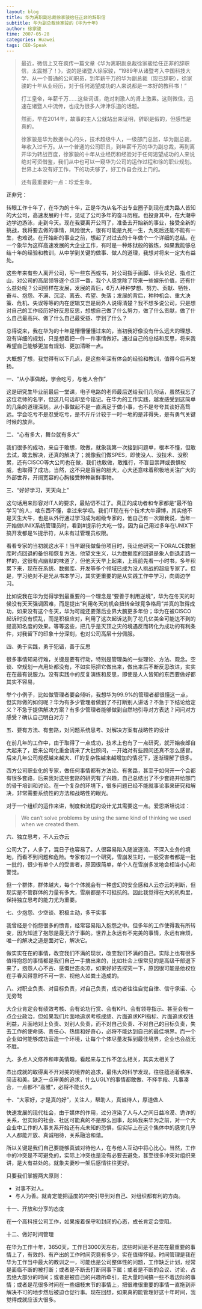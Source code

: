 ```yaml
---
layout: blog
title: 华为离职副总裁徐家骏给任正非的辞职信
subtitle: 华为副总裁徐家骏的《华为十年》
author: 徐家骏
time: 2007-05-28
categories: Huawei
tags: CEO-Speak
---
```


> 最近，微信上又在疯传一篇文章《华为离职副总裁徐家骏给任正非的辞职信，太震撼了！》，说的是诸暨人徐家骏，“1989年从诸暨考入中国科技大学，从一个普通的公司职员，到年薪千万的华为副总裁（现已辞职），徐家骏的十年从业经历，对于任何渴望成功的人来说都是一本好的教科书！”
> 
> 打工皇帝，年薪千万……这些词语，绝对刺激人的肾上激素。这则微信，迅速在诸暨人中流传，也成为很多人津津乐道的话题。
> 
> 然而，早在2014年，故事的主人公就站出来证明，辞职是假的，但感悟是真的。
> 
> 徐家骏是华为数据中心的头，技术超级牛人，一级部门总监，华为副总裁，年收入过千万。从一个普通的公司职员，到年薪千万的华为副总裁，再到离开华为转战百度，徐家骏的十年从业经历和经验对于任何渴望成功的人来说绝对可资借鉴，我们从中也可以一窥华为公司的运作过程和徐的职业规划。世界上本没有好工作，下的功夫够了，好工作自会找上门的。
> 
> 还有最重要的一点：珍爱生命。

正非兄：

转眼工作十年了，在华为的十年，正是华为从名不出专业圈子到现在成为路人皆知的大公司，高速发展的十年，见证了公司多年的奋斗历程。也投身其中，在大潮中边学边游泳，走到今天。现在我要离开公司了，准备去开始新的事业，接受全新的挑战，我将要去做的事情，风险很大，很有可能是九死一生，九死后还能不能有一生，也难说。在开始新的事业之前，想起了对过去的十年做个一个详细的总结。在一个象华为这样高速发展的大企业工作，有时是一种炼狱般的锻炼，如果我能够总结十年的经验和教训，从中学到关键的做事、做人的道理，我想对将来一定大有益处。

这些年来有些人离开公司，写一些东西或书，对公司指手画脚、评头论足、指点江山，对公司的高层领导逐个点评一番，我个人感觉除了带来一些娱乐价值，还有什么益处呢？公司照样在发展，发展的背后，6万人种种梦想、努力、贡献、牺牲、奋斗、抱怨、不满、沉淀、离去、希望、失落；发展的背后，种种机会、重大决策、危机、失误等等的内在逻辑又岂是局外人说得清楚？我不想多说公司，只是想对自己的工作经历好好反思反思，想想自己做了什么努力，做了什么贡献，做了什么自己最高兴、做了什么自己最受益、学到了什么？

总得说来，我在华为的十年是懵懵懂懂过来的，当初我好像没有什么远大的理想、没有详细的规划，只是想着把一件一件事情做好。通过自己的总结和反思，将来我希望自己能够更加有规划、更加清晰一点。

大概想了想，我觉得有以下几点，是这些年深有体会的经验和教训，值得今后再发扬。

一、“从小事做起，学会吃亏，与他人合作”

这是研究生毕业前最后一堂课，电子电路的老师最后送给我们几句话，虽然我忘了这位老师的名字，但这几句话却至今铭记。在华为的工作实践，越发感受到这简单的几条的道理深刻。从小事做起不是一直满足于做小事，也不是夸夸其谈好高骛远。学会吃亏不是忍受吃亏，是不斤斤计较于一时一地的是非得失，是有勇气关键时候的放弃。

二、“心有多大，舞台就有多大”

我们很多的成功，来自于敢想，敢做，就象我第一次接到问题单，根本不懂，但敢去试，敢去解决，还真的解决了；就像我们做SPES，即使没人、没技术、没积累，还有CISCO等大公司也在做，我们也敢做，敢推行，不盲目崇拜或畏惧权威，也取得了成功。当然，这不只是盲目的胆大，心大还意味着积极地关注广大的外部世界，开阔宽容的心胸接受种种新鲜事物。

三、“好好学习，天天向上”

这句话用来形容对IT人的要求，最贴切不过了。真正的成功者和专家都是“最不怕学习”的人，啥东西不懂，拿过来学呗。我们IT现在有个技术大牛谭博，其实他不是天生大牛，也是从外行通过学习成为超级专家的，他自己有一次跟我说，当年一开始做UNIX系统管理员时，看到#提示符大吃一惊，因为自己用过多年在UNIX下搞开发都是%提示符，从未有过管理员权限。

看看专家的当初就这水平！当年跟我做备份项目时，我让他研究一下ORALCE数据库时点回退的备份和恢复方法，他望文生义，以为数据库的回退是象人倒退走路一样的，这很有点幽默的味道了，但他天天早上起来，上班前先看一小时书，多年积累下来，现在在系统、数据库、开发等多个领域已成为没人挑战的超级专家了。但是，学习绝对不是光从书本学习，其实更重要的是从实践工作中学习，向周边学习。

比如说我在华为觉得学到最重要的一个理念是“要善于利用逆境”，华为在冬天的时候没有天天强调困难，而是提出“利用冬天的机会扭转全球竞争格局”并真的取得成功，如果没有这个冬天，华为可能还要落后业界大腕更多年份；华为在被CISCO起诉时没有慌乱，而是积极应对，利用了这次起诉达到了花几亿美金可能达不到的提高知名度的效果。等等这些，把几乎是灭顶之灾的境遇反而转化为成功的有利条件，对我留下的印象十分深刻，也对公司高层十分佩服。

四、勇于实践，勇于犯错，善于反思

很多事情知易行难，关键是要有行动，特别是管理类的一些理论、方法、观念。空谈、空规划一点用处都没有，不如实际把它做出来，做出来后不断反思改进，实实在在最有说服力。没有实践中的反复演练和反思，即使是人人皆知的东西要做好都其实不容易，

举个小例子，比如做管理者要会倾听，我想华为99.9%的管理者都很懂这一点，但实际做的如何呢？华为有多少管理者做到了不打断别人讲话？不急于下结论给定义？不急于提供解决方案？有多少管理者能够做到自然地引导对方表达？问问对方感受？确认自己明白对方？

五、要有方法、有套路，对问题系统思考、对解决方案有战略性的设计

在前几年的工作中，由于取得了一点成功，技术上也有了一点研究，就开始夜郎自大起来了，后来公司化重金请来了大批顾问，一开始对有些顾问还真不怎么感冒。后来几年公司规模越来越大、IT的复杂性越来越增加的情况下，逐渐理解了很多。

西方公司职业化的专家，做任何事情都有方法论、有套路，甚至于如何开一个会都有很多套路，后来我对这些套路的研究有了兴趣，自己总结出了不少套路并给部门的骨干培训和讨论。在一个复杂的环境下，很多问题已经不能就事论事来研究和解决，非常需要系统性的方法和战略性的眼光。

对于一个组织的运作来讲，制度和流程的设计尤其需要这一点。爱恩斯坦说过：

> We can‘t solve problems by using the same kind of thinking we used when we created them.

六、独立思考，不人云亦云

公司大了，人多了，混日子也容易了。人很容易陷入随波逐流、不深入业务的境地，而看不到问题和危险。专家有过一个研究，雪崩发生时，一般受害者都是一批一批的，很少有单个人的受害者，原因很简单，单个人在雪崩多发地会相当小心和警觉。

但一个群体，群体越大，每个个体就会有一种虚幻的安全感和人云亦云的判断，但现实是不管群体的力量有多大，雪崩都是不可抵抗的。因此我觉得在大的机构里，保持独立思考的能力尤为重要。

七、少抱怨、少空谈、积极主动，多干实事

我曾经是个抱怨很多的愤青，经常容易陷入抱怨之中。但多年的工作使得我有所转变，因为知道了抱怨是最无济于事的。世界上永远有不完美的事情，永远有麻烦，唯一的解决之道是面对它，解决它。

做实实在在的事情，改变我们不满的现状，改变我们不满的自己。实际上也有很多值得抱怨的事情都是我们自己一手搞出来的，比如社会上很常见的是高级干部退下来了，抱怨人心不古、感慨世态炎凉，如果好好去探究一下，原因很可能是他权位在手春风得意时不可一世、视他人如粪土造成的。

八、对职业负责、对目标负责，对自己负责，成功者往往自觉自律、信守承诺、心无旁骛

大企业肯定会有绩效考核、会有论功行赏、会有KPI、会有领导指示、甚至会有一点企业政治，但如果我们片面地追求考核成绩、片面追求KPI指标、片面追求权钱利益，片面地对上负责、对别人负责，而不对自己负责、不对自己的目标负责，失去工作的使命感、责任心、热情和好奇心，必将不能达到自己的最佳境界。而一个企业如何能够成功营造一个环境，让每个个体尽量发挥到最佳境界，企业也会战无不胜。

九、多点人文修养和审美情趣，看起来与工作不怎么相关，其实太相关了

杰出成就的取得离不开对美的境界的追求，最伟大的科学发现，往往蕴涵着秩序、简洁和美。缺乏一点审美的追求，什么UGLY的事情都敢做、不择手段、凡事凑合，一点都不“高雅”，必将不能长久。

十、“大家好，才是真的好”，关注人，帮助人，真诚待人，厚道做人

快速发展的现代社会，由于媒体的作用，过分渲染了人与人之间日益冷漠、诡诈的关系，但实际的社会、社区可能真的不是那么回事，起码我来华为之前，对一个大企业中工作的人事关系开始还有点未知的恐惧，但实际上在这个集体中的感觉几乎人人都能开放、真诚相待，关系融洽和谐。

所以关键是我们自己要能够真诚对待他人，在与他人互动中将心比心。当然，工作中的冲突是不可避免的，实际上冲突也是没有必要去避免，甚至很多冲突对组织来讲，是大有益处的。就象夫妻吵一架后感情往往更好。

只要我们掌握两大原则：

+ 对事不对人。
+ 与人为善。就肯定能把适度的冲突引导到对自己、对组织都有利的方向。

十一、开放和分享的态度

在一个高科技公司工作，如果报着保守和封闭的心态，成长肯定会受阻。

十二、做好时间管理

在华为工作十年，3650天，工作日3000天左右，这些时间是不是花在最重要的事情上了，有效的、有产出的工作时间究竟有多少，实在值得怀疑。时间管理是我在华为工作当中最大的教训之一，可能也是公司整体性的问题，工作缺乏计划，经常是面临不断的被打断；或者是不断去打断同事下属；或者是不断的会议、讨论，占去绝大部分的时间；或者是被自己的兴趣所牵引，花大量时间搞一些不着边际的事情；或者是花很多时间在一些细枝末节的事情上，把很难很重要的事情一直拖到非解决不可的地步然后被迫仓促行事。现在回想，如果真的能管理好这十年时间，我觉得成就应该大很多。